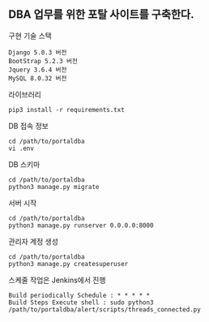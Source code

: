 DBA 업무를 위한 포탈 사이트를 구축한다.
---
구현 기술 스택
```
Django 5.0.3 버전
BootStrap 5.2.3 버전
Jquery 3.6.4 버전
MySQL 8.0.32 버전
```
라이브러리
```
pip3 install -r requirements.txt
```
DB 접속 정보
```
cd /path/to/portaldba
vi .env
```
DB 스키마 
```
cd /path/to/portaldba
python3 manage.py migrate
```
서버 시작
```
cd /path/to/portaldba
python3 manage.py runserver 0.0.0.0:8000
```
관리자 계정 생성
```
cd /path/to/portaldba
python3 manage.py createsuperuser
```
스케줄 작업은 Jenkins에서 진행
```
Build periodically Schedule : * * * * * 
Build Steps Execute shell : sudo python3 /path/to/portaldba/alert/scripts/threads_connected.py
```
